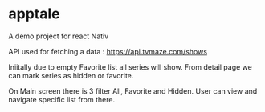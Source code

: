 # apptale
A demo project for react Nativ

API  used for fetching a data :  https://api.tvmaze.com/shows

Iniitally due to empty Favorite list all series will show. From detail page we can mark series as hidden or favorite. 

On Main screen there is 3 filter All, Favorite and Hidden.  User can view and navigate specific list from there. 



